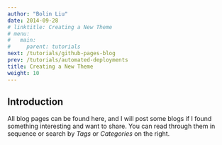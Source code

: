 ```yaml
---
author: "Bolin Liu"
date: 2014-09-28
# linktitle: Creating a New Theme
# menu:
#   main:
#     parent: tutorials
next: /tutorials/github-pages-blog
prev: /tutorials/automated-deployments
title: Creating a New Theme
weight: 10
---
```



## Introduction

All blog pages can be found here, and I will post some blogs if I found something interesting and want to share. 
You can read through them in sequence or search by *Tags* or *Categories* on the right. 
